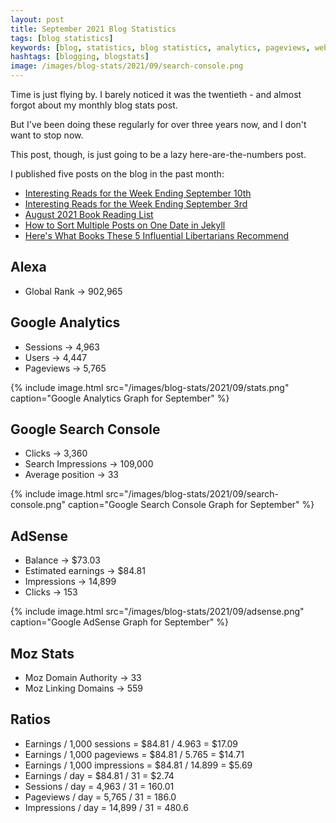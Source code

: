 ```yaml
---
layout: post
title: September 2021 Blog Statistics
tags: [blog statistics]
keywords: [blog, statistics, blog statistics, analytics, pageviews, webmaster, webmaster tools, alexa, google]
hashtags: [blogging, blogstats]
image: /images/blog-stats/2021/09/search-console.png
---
```


Time is just flying by. I barely noticed it was the twentieth - and almost forgot about my monthly blog stats post.

But I've been doing these regularly for over three years now, and I don't want to stop now.

This post, though, is just going to be a lazy here-are-the-numbers post.

I published five posts on the blog in the past month:

* [Interesting Reads for the Week Ending September 10th](https://www.joehxblog.com/september-10-2021-interesting-reads/)
* [Interesting Reads for the Week Ending September 3rd](https://www.joehxblog.com/september-4-2021-interesting-reads/)
* [August 2021 Book Reading List](https://www.joehxblog.com/august-2021-book-reading-list/)
* [How to Sort Multiple Posts on One Date in Jekyll](https://www.joehxblog.com/sort-multiple-posts-on-one-date-in-jekyll/)
* [Here's What Books These 5 Influential Libertarians Recommend](https://www.joehxblog.com/5-books-recommended-by-libertarians/)

## Alexa

* Global Rank &rarr; 902,965

## Google Analytics

* Sessions &rarr; 4,963
* Users &rarr; 4,447
* Pageviews &rarr; 5,765

{% include image.html src="/images/blog-stats/2021/09/stats.png" caption="Google Analytics Graph for September" %}

## Google Search Console

* Clicks &rarr; 3,360
* Search Impressions &rarr; 109,000
* Average position &rarr; 33

{% include image.html src="/images/blog-stats/2021/09/search-console.png" caption="Google Search Console Graph for September" %}

## AdSense

* Balance &rarr; $73.03
* Estimated earnings &rarr; $84.81
* Impressions &rarr; 14,899
* Clicks &rarr; 153

{% include image.html src="/images/blog-stats/2021/09/adsense.png" caption="Google AdSense Graph for September" %}

## Moz Stats

* Moz Domain Authority &rarr; 33
* Moz Linking Domains &rarr; 559

## Ratios

* Earnings / 1,000 sessions = $84.81 / 4.963 = $17.09
* Earnings / 1,000 pageviews = $84.81 / 5.765 = $14.71
* Earnings / 1,000 impressions = $84.81 / 14.899 = $5.69
* Earnings / day = $84.81 / 31 = $2.74
* Sessions / day = 4,963 / 31 = 160.01
* Pageviews / day = 5,765 / 31 = 186.0
* Impressions / day = 14,899 / 31 = 480.6